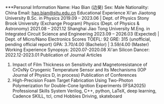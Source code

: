 ***Personal Information
Name: Hao Bian (边昊)
Sex: Male
Nationality: China
Email: hao.bian@sjtu.edu.cn
Educational Experience
Xi'an Jiaotong University
B.Sc. in Physics
2019.09 – 2023.06 | Dept. of Physics
Stony Brook University (Exchange Program)
Physics (Dept. of Physics & Astronomy)
2021.08 – 2021.12
Shanghai Jiao Tong University
M.Eng. in Integrated Circuit Science and Engineering
2023.09 – 2026.03 (Expected) | Dept. of Micro/Nano Electronics
Scores
TOEFL: 92 
GRE: 315 (unofficial, pending official report)
GPA: 3.70/4.00 (Bachelor) | 3.59/4.00 (Master)
Working Experience
Synopsys: 2020.07-2020.08
Xi'an Silicon Dancer: 2022.12-2023.01
Publication of Journal Articles
1. Impact of Film Thickness on Sensitivity and Magnetoresistance of CrOxNy Cryogenic Temperature Sensor and Its Mechanisms (IOP Journal of Physics D, in process)
Publication of Conferences
1. High-Precision Foam Target Fabrication Using Two-Photon Polymerization for Double-Cone Ignition Experiments (IFSA2025) 
Professional Skills
System Verilog, C++, python, LaTeX, deep learning, Cadence SKILL, tcl, cmd
Hobbies
Driving, skateboard 
 
